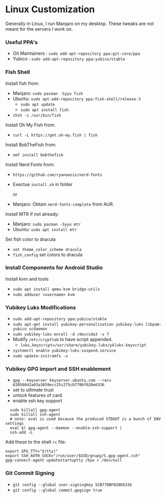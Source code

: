 # Linux Customization

Generally in Linux, I run Manjaro on my desktop. These tweaks are not meant for the servers I work on.

### Useful PPA's
- Git Maintainers : `sudo add-apt-repository ppa:git-core/ppa`
- Yubico : `sudo add-apt-repository ppa:yubico/stable`


### Fish Shell

Install fish from:

- Manjaro: `sudo pacman -Syyu fish`
- Ubuntu: `sudo apt-add-repository ppa:fish-shell/release-3`
  - `sudo apt update`
  - `sudo apt install fish`
- `chsh -s /usr/bin/fish`

Install Oh My Fish from:

- `curl -L https://get.oh-my.fish | fish`

Install BobTheFish from:

- `omf install bobthefish`

Install Nerd Fonts from:

- `https://github.com/ryanoasis/nerd-fonts`
- Exectue `install.sh` in folder

    or

- Manjaro: Obtain `nerd-fonts-complete` from AUR.

Install MTR if not already:

- Manjaro: `sudo pacman -Syyu mtr`
- Ubuntu: `sudo apt install mtr`

Set fish color to dracula

- `set theme_color_scheme dracula`
- `fish_config` set colors to dracula

### Install Components for Android Studio

Install kvm and tools
- `sudo apt install qemu-kvm bridge-utils`
- `sudo adduser <username> kvm`

### Yubikey Luks Modifications
- `sudo add-apt-repository ppa:yubico/stable`
- `sudo apt-get install yubikey-personalization yubikey-luks libpam-yubico scdaemon`
- `sudo yubikey-luks-enroll -d /dev/sda3 -s 7`
- Modify `/etc/crypttab` to have script appended.
  - `luks,keyscript=/usr/share/yubikey-luks/ykluks-keyscript`
- `systemctl enable yubikey-luks-suspend.service`
- `sudo update-initramfs -u`

### Yubikey GPG import and SSH enablement
- `gpg --keyserver keyserver.ubuntu.com --recv 62056042a03a3659ecc25c275cb770bf020e6336`
- set to ultimate trust
- unlock features of card
- enable ssh key support
```console
  sudo killall gpg-agent
  sudo killall ssh-agent
  # note: eval is used because the produced STDOUT is a bunch of ENV settings
  eval $( gpg-agent --daemon --enable-ssh-support )
  ssh-add -L
```
Add these to the shell `rc` file:

```console
export GPG_TTY="$(tty)"
export SSH_AUTH_SOCK="/run/user/$UID/gnupg/S.gpg-agent.ssh"
gpg-connect-agent updatestartuptty /bye > /dev/null
```

### Git Commit Signing
- `git config --global user.signingkey 5CB770BF020E6336`
- `git config --global commit.gpgsign true`

